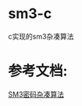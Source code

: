 # sm3-c
c实现的sm3杂凑算法
# 参考文档:
[SM3密码杂凑算法](https://www.oscca.gov.cn/sca/xxgk/2010-12/17/1002389/files/302a3ada057c4a73830536d03e683110.pdf)
